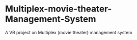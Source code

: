 # Multiplex-movie-theater-Management-System
A VB project on Multiplex (movie theater) management system
